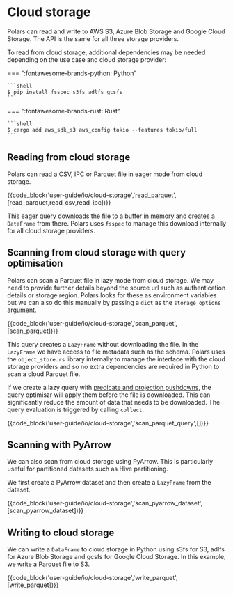 # Cloud storage

Polars can read and write to AWS S3, Azure Blob Storage and Google Cloud Storage. The API is the same for all three storage providers.

To read from cloud storage, additional dependencies may be needed depending on the use case and cloud storage provider:

=== ":fontawesome-brands-python: Python"

    ```shell
    $ pip install fsspec s3fs adlfs gcsfs
    ```

=== ":fontawesome-brands-rust: Rust"

    ```shell
    $ cargo add aws_sdk_s3 aws_config tokio --features tokio/full
    ```

## Reading from cloud storage

Polars can read a CSV, IPC or Parquet file in eager mode from cloud storage.

{{code_block('user-guide/io/cloud-storage','read_parquet',[read_parquet,read_csv,read_ipc])}}

This eager query downloads the file to a buffer in memory and creates a `DataFrame` from there. Polars uses `fsspec` to manage this download internally for all cloud storage providers.

## Scanning from cloud storage with query optimisation

Polars can scan a Parquet file in lazy mode from cloud storage. We may need to provide further details beyond the source url such as authentication details or storage region. Polars looks for these as environment variables but we can also do this manually by passing a `dict` as the `storage_options` argument.

{{code_block('user-guide/io/cloud-storage','scan_parquet',[scan_parquet])}}

This query creates a `LazyFrame` without downloading the file. In the `LazyFrame` we have access to file metadata such as the schema. Polars uses the `object_store.rs` library internally to manage the interface with the cloud storage providers and so no extra dependencies are required in Python to scan a cloud Parquet file.

If we create a lazy query with [predicate and projection pushdowns](../lazy/optimizations.md), the query optimiszr will apply them before the file is downloaded. This can significantly reduce the amount of data that needs to be downloaded. The query evaluation is triggered by calling `collect`.

{{code_block('user-guide/io/cloud-storage','scan_parquet_query',[])}}

## Scanning with PyArrow

We can also scan from cloud storage using PyArrow. This is particularly useful for partitioned datasets such as Hive partitioning.

We first create a PyArrow dataset and then create a `LazyFrame` from the dataset.

{{code_block('user-guide/io/cloud-storage','scan_pyarrow_dataset',[scan_pyarrow_dataset])}}

## Writing to cloud storage

We can write a `DataFrame` to cloud storage in Python using s3fs for S3, adlfs for Azure Blob Storage and gcsfs for Google Cloud Storage. In this example, we write a Parquet file to S3.

{{code_block('user-guide/io/cloud-storage','write_parquet',[write_parquet])}}
